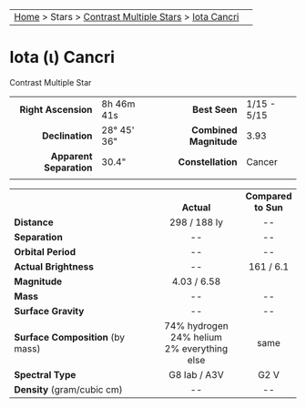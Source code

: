 <script src="/js/whatsup.js"></script>
<script type="text/javascript">
	var objectName ="Iota Cancri"
	var objectDesc ="Contrast Multiple Star<br/>in the Constellation<br/>Cancer"
	var objectImage=""
</script>

|    |    |
|:---|---:|
|[Home](/notes/#object-notes) > Stars > [Contrast Multiple Stars](../!contrast-multiple-star-info) > [Iota Cancri](../iota-cancri)|  <div id=whatsup></div> |

# Iota (&iota;) Cancri 
Contrast Multiple Star

|   |   |   |   |
|--:|:--|--:|:--|
|**Right Ascension**|8h 46m 41s|**Best Seen**|1/15 - 5/15|
|**Declination**|28&deg; 45' 36"|**Combined Magnitude**|3.93|
|**Apparent Separation**| 30.4" |**Constellation**|Cancer|
|   |   |   |   |


|   |   |   |
|---|:---:|:---:|
|   | <br/>**Actual**| **Compared<br/>to Sun** |
|**Distance** | 298 / 188 ly | -- |
|**Separation** | -- | -- |
|**Orbital Period** | -- | -- |
|**Actual Brightness**	 | --	 | 161 / 6.1 |
|**Magnitude** | 4.03 / 6.58 |   |
|**Mass**	             | -- | -- |
|**Surface Gravity**	 | -- | -- |
|**Surface Composition** (by mass) |74% hydrogen<br/>24% helium<br/>2% everything else| same |
|**Spectral Type**       | G8 Iab / A3V | G2 V | 
|**Density** (gram/cubic cm) | -- | -- | 

---
#### What To Look For Through The Telescope
---

1.  Recommended eyepiece: 24mm or 40 mm.

1.  When people look through the telescope they should see two stars next to each other.  The brighter star should appear yellow and the dimmer star blue.

---
## Iota Cancri Information:
---
 
1.  The stars are far apart from each other, some 2800 times the distance from the Earth to the Sun.  

1.  A planet near the brighter star would see the fainter star shining as bright as the full Moon does in our sky.  A planet near the fainter star would see the brighter star as 10 times as bright as the full Moon.

1.  With such a large separation, the stars may get ripped away from each other by chance gravitational encounters with passing stars.


|    |    |
|:---|---:|
|[Home](/notes/#object-notes) > Stars > [Contrast Multiple Stars](../!contrast-multiple-star-info) > [Iota Cancri](../iota-cancri)| [top](../iota-cancri) |

###### References

|   |   |   |
|---|---|---|
|**Item**|**Updated**|**Notes**| 
|Coordinates|2002-07-24|SIMBAD|
|Combined Magnitude|2002-07-24|with Scott’s The Flamsteed Collection|
|Apparent Separation|2002-07-24|<http://www.astronomical.org/constellations/cnc.html>|
|Distance|2002-07-24|SIMBAD|
|Actual Brightness| -- |   |
|Magnitude| -- |   |
|Mass| -- |   |
|Surface Gravity| -- |   |
|Surface Composition| 2003-01-06|OK for all stars|
|Spectral Type|2002-07-24|SIMBAD|
|Density| -- |   |
|Other Information| -- |   |


